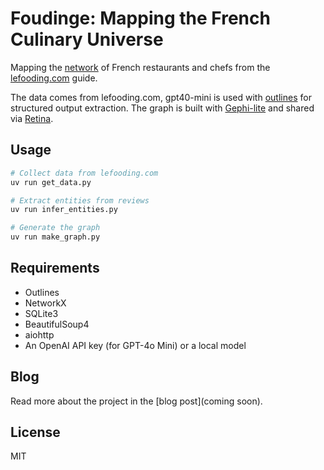 # Foudinge: Mapping the French Culinary Universe

Mapping the [network](https://ouestware.gitlab.io/retina/1.0.0-beta.4/#/graph/?url=https%3A%2F%2Fgist.githubusercontent.com%2Ftheophilec%2F351f17ece36477bc48438d5ec6d14b5a%2Fraw%2Ffa85a89541c953e8f00d6774fe42f8c4bd30fa47%2Fgraph.gexf&r=x&sa=re&ca[]=t&ca[]=ra-s&st[]=u&st[]=re&ed=u) of French restaurants and chefs from the [lefooding.com](https://lefooding.com) guide.

The data comes from lefooding.com, gpt40-mini is used with [outlines](https://github.com/dottxt-ai/outlines) for structured output extraction. The graph is built with [Gephi-lite](https://gephi.org/gephi-lite/) and shared via [Retina](https://ouestware.gitlab.io/retina/1.0.0-beta.4/).

## Usage

```bash
# Collect data from lefooding.com
uv run get_data.py

# Extract entities from reviews
uv run infer_entities.py

# Generate the graph
uv run make_graph.py
```

## Requirements

- Outlines
- NetworkX
- SQLite3
- BeautifulSoup4
- aiohttp
- An OpenAI API key (for GPT-4o Mini) or a local model

## Blog

Read more about the project in the [blog post](coming soon).

## License

MIT
